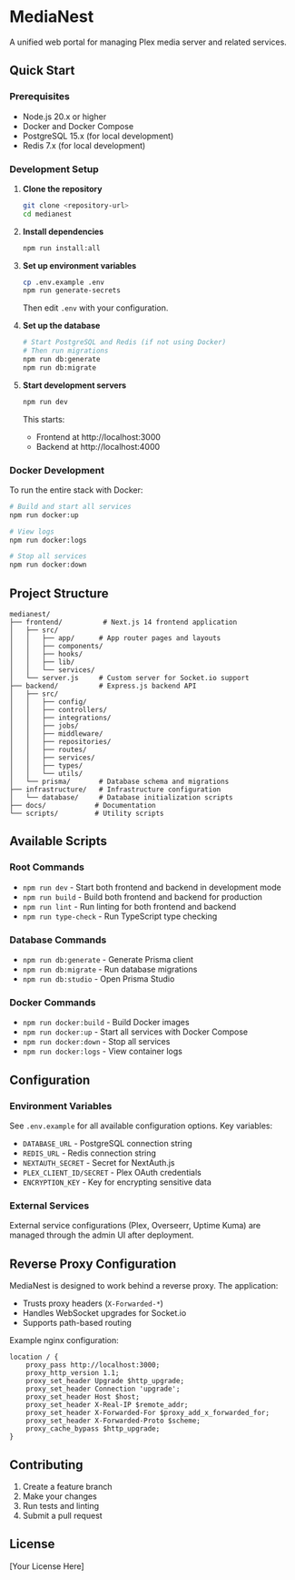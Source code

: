 # MediaNest

A unified web portal for managing Plex media server and related services.

## Quick Start

### Prerequisites

- Node.js 20.x or higher
- Docker and Docker Compose
- PostgreSQL 15.x (for local development)
- Redis 7.x (for local development)

### Development Setup

1. **Clone the repository**
   ```bash
   git clone <repository-url>
   cd medianest
   ```

2. **Install dependencies**
   ```bash
   npm run install:all
   ```

3. **Set up environment variables**
   ```bash
   cp .env.example .env
   npm run generate-secrets
   ```
   Then edit `.env` with your configuration.

4. **Set up the database**
   ```bash
   # Start PostgreSQL and Redis (if not using Docker)
   # Then run migrations
   npm run db:generate
   npm run db:migrate
   ```

5. **Start development servers**
   ```bash
   npm run dev
   ```

   This starts:
   - Frontend at http://localhost:3000
   - Backend at http://localhost:4000

### Docker Development

To run the entire stack with Docker:

```bash
# Build and start all services
npm run docker:up

# View logs
npm run docker:logs

# Stop all services
npm run docker:down
```

## Project Structure

```
medianest/
├── frontend/          # Next.js 14 frontend application
│   ├── src/
│   │   ├── app/      # App router pages and layouts
│   │   ├── components/
│   │   ├── hooks/
│   │   ├── lib/
│   │   └── services/
│   └── server.js     # Custom server for Socket.io support
├── backend/          # Express.js backend API
│   ├── src/
│   │   ├── config/
│   │   ├── controllers/
│   │   ├── integrations/
│   │   ├── jobs/
│   │   ├── middleware/
│   │   ├── repositories/
│   │   ├── routes/
│   │   ├── services/
│   │   ├── types/
│   │   └── utils/
│   └── prisma/       # Database schema and migrations
├── infrastructure/   # Infrastructure configuration
│   └── database/     # Database initialization scripts
├── docs/            # Documentation
└── scripts/         # Utility scripts
```

## Available Scripts

### Root Commands
- `npm run dev` - Start both frontend and backend in development mode
- `npm run build` - Build both frontend and backend for production
- `npm run lint` - Run linting for both frontend and backend
- `npm run type-check` - Run TypeScript type checking

### Database Commands
- `npm run db:generate` - Generate Prisma client
- `npm run db:migrate` - Run database migrations
- `npm run db:studio` - Open Prisma Studio

### Docker Commands
- `npm run docker:build` - Build Docker images
- `npm run docker:up` - Start all services with Docker Compose
- `npm run docker:down` - Stop all services
- `npm run docker:logs` - View container logs

## Configuration

### Environment Variables

See `.env.example` for all available configuration options. Key variables:

- `DATABASE_URL` - PostgreSQL connection string
- `REDIS_URL` - Redis connection string
- `NEXTAUTH_SECRET` - Secret for NextAuth.js
- `PLEX_CLIENT_ID/SECRET` - Plex OAuth credentials
- `ENCRYPTION_KEY` - Key for encrypting sensitive data

### External Services

External service configurations (Plex, Overseerr, Uptime Kuma) are managed through the admin UI after deployment.

## Reverse Proxy Configuration

MediaNest is designed to work behind a reverse proxy. The application:
- Trusts proxy headers (`X-Forwarded-*`)
- Handles WebSocket upgrades for Socket.io
- Supports path-based routing

Example nginx configuration:

```nginx
location / {
    proxy_pass http://localhost:3000;
    proxy_http_version 1.1;
    proxy_set_header Upgrade $http_upgrade;
    proxy_set_header Connection 'upgrade';
    proxy_set_header Host $host;
    proxy_set_header X-Real-IP $remote_addr;
    proxy_set_header X-Forwarded-For $proxy_add_x_forwarded_for;
    proxy_set_header X-Forwarded-Proto $scheme;
    proxy_cache_bypass $http_upgrade;
}
```

## Contributing

1. Create a feature branch
2. Make your changes
3. Run tests and linting
4. Submit a pull request

## License

[Your License Here]